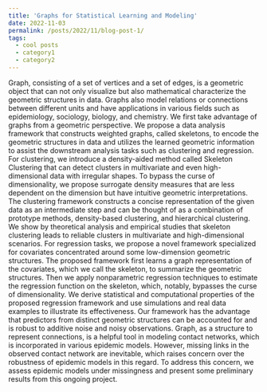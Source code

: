 ```yaml
---
title: 'Graphs for Statistical Learning and Modeling'
date: 2022-11-03
permalink: /posts/2022/11/blog-post-1/
tags:
  - cool posts
  - category1
  - category2
---
```


Graph, consisting of a set of vertices and a set of edges, is a geometric object that can not
only visualize but also mathematical characterize the geometric structures in data. Graphs
also model relations or connections between different units and have applications in various
fields such as epidemiology, sociology, biology, and chemistry. We first take advantage of
graphs from a geometric perspective. We propose a data analysis framework that constructs
weighted graphs, called skeletons, to encode the geometric structures in data and utilizes
the learned geometric information to assist the downstream analysis tasks such as clustering
and regression.
For clustering, we introduce a density-aided method called Skeleton Clustering that can
detect clusters in multivariate and even high-dimensional data with irregular shapes. To
bypass the curse of dimensionality, we propose surrogate density measures that are less
dependent on the dimension but have intuitive geometric interpretations. The clustering
framework constructs a concise representation of the given data as an intermediate step and
can be thought of as a combination of prototype methods, density-based clustering, and
hierarchical clustering. We show by theoretical analysis and empirical studies that skeleton
clustering leads to reliable clusters in multivariate and high-dimensional scenarios.
For regression tasks, we propose a novel framework specialized for covariates concentrated 
around some low-dimension geometric structures. The proposed framework first
learns a graph representation of the covariates, which we call the skeleton, to summarize
the geometric structures. Then we apply nonparametric regression techniques to estimate
the regression function on the skeleton, which, notably, bypasses the curse of dimensionality.
We derive statistical and computational properties of the proposed regression framework and
use simulations and real data examples to illustrate its effectiveness. Our framework has the
advantage that predictors from distinct geometric structures can be accounted for and is
robust to additive noise and noisy observations.
Graph, as a structure to represent connections, is a helpful tool in modeling contact
networks, which is incorporated in various epidemic models. However, missing links in the
observed contact network are inevitable, which raises concern over the robustness of epidemic
models in this regard. To address this concern, we assess epidemic models under missingness
and present some preliminary results from this ongoing project.
